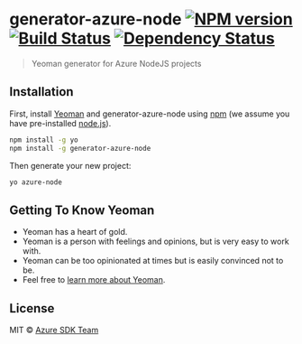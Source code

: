 
# generator-azure-node [![NPM version][npm-image]][npm-url] [![Build Status][travis-image]][travis-url] [![Dependency Status][daviddm-image]][daviddm-url]
> Yeoman generator for Azure NodeJS projects

## Installation

First, install [Yeoman](http://yeoman.io) and generator-azure-node using [npm](https://www.npmjs.com/) (we assume you have pre-installed [node.js](https://nodejs.org/)).

```bash
npm install -g yo
npm install -g generator-azure-node
```

Then generate your new project:

```bash
yo azure-node
```

## Getting To Know Yeoman

 * Yeoman has a heart of gold.
 * Yeoman is a person with feelings and opinions, but is very easy to work with.
 * Yeoman can be too opinionated at times but is easily convinced not to be.
 * Feel free to [learn more about Yeoman](http://yeoman.io/).

## License

MIT © [Azure SDK Team](https://github.com/Azure/azure-sdk-for-node)


[npm-image]: https://badge.fury.io/js/generator-azure-node.svg
[npm-url]: https://npmjs.org/package/generator-azure-node
[travis-image]: https://travis-ci.org/balajikris/generator-azure-node.svg?branch=master
[travis-url]: https://travis-ci.org/balajikris/generator-azure-node
[daviddm-image]: https://david-dm.org/balajikris/generator-azure-node.svg?theme=shields.io
[daviddm-url]: https://david-dm.org/balajikris/generator-azure-node
